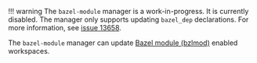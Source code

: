 <!-- prettier-ignore -->
!!! warning
    The `bazel-module` manager is a work-in-progress.
    It is currently disabled.
    The manager only supports updating `bazel_dep` declarations.
    For more information, see [issue 13658](https://github.com/renovatebot/renovate/issues/13658).

The `bazel-module` manager can update [Bazel module (bzlmod)](https://bazel.build/external/module) enabled workspaces.
